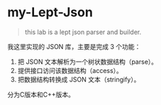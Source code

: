 # my-Lept-Json

> this lab is a lept json parser and builder.

我这里实现的 JSON 库，主要是完成 3 个功能：
1. 把 JSON 文本解析为一个树状数据结构（parse）。
2. 提供接口访问该数据结构（access）。
3. 把数据结构转换成 JSON 文本（stringify）。

分为C版本和C++版本。
